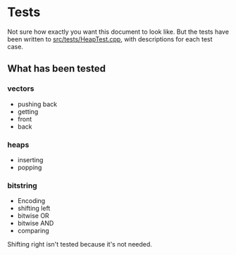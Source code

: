 # Tests
Not sure how exactly you want this document to look like.
But the tests have been written to [src/tests/HeapTest.cpp](src/tests/HeapTest.cpp),
with descriptions for each test case.

## What has been tested
### vectors
- pushing back
- getting
- front
- back

### heaps
- inserting
- popping

### bitstring
- Encoding
- shifting left 
- bitwise OR 
- bitwise AND
- comparing


Shifting right isn't tested because it's not needed.
